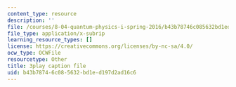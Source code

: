 ```yaml
---
content_type: resource
description: ''
file: /courses/8-04-quantum-physics-i-spring-2016/b43b78746c085632bd1ed197d2ad16c6_rwzg8iEOc8s.vtt
file_type: application/x-subrip
learning_resource_types: []
license: https://creativecommons.org/licenses/by-nc-sa/4.0/
ocw_type: OCWFile
resourcetype: Other
title: 3play caption file
uid: b43b7874-6c08-5632-bd1e-d197d2ad16c6
---
```

